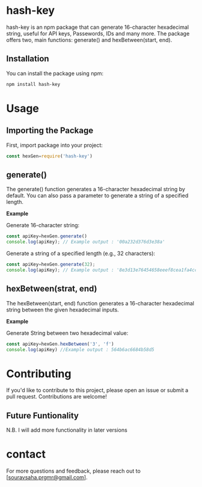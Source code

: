 ﻿# hash-key

hash-key is an npm package that can generate 16-character hexadecimal string, useful for API keys, Passewords, IDs and many more. The package offers two, main functions: generate() and hexBetween(start, end).

## Installation

You can install the package using npm:

``` bash
npm install hash-key
```

# Usage

## Importing the Package

First, import package into your project:

```js
const hexGen=require('hash-key')
```

## generate()

The generate() function generates a 16-character hexadecimal string by default. You can also pass a parameter to generate a string of a specified length.

**Example** 

Generate 16-character string:

```js
const apiKey=hexGen.generate()
console.log(apiKey); // Example output : '00a232d376d3e38a'
```
Generate a string of a specified length (e.g., 32 characters):
 
```js
const apiKey=hexGen.generate(32);
console.log(apiKey); // Example output : '8e3d13e76454658eeef8cea1fa4cc7e5'
```

## hexBetween(strat, end)

The hexBetween(start, end) function generates a 16-character hexadecimal string between the given hexadecimal inputs.

**Example**

Generate String between two hexadecimal value:

```js
const apiKey=hexGen.hexBetween('3', 'f')
console.log(apiKey) //Example output : 564b6ac6684b58d5 
```

# Contributing

If you'd like to contribute to this project, please open an issue or submit a pull request. Contributions are welcome!

## Future Funtionality

N.B. I will add more functionality in later versions

# contact

For more questions and feedback, please reach out to [souravsaha.prgmr@gmail.com].
